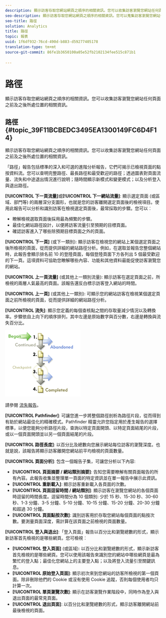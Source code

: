 ```yaml
---
description: 顯示訪客存取您網站網頁之順序的相關資訊。您可以收集訪客瀏覽您網站任何頁面之前及之後所處位置的相關資訊。
seo-description: 顯示訪客存取您網站網頁之順序的相關資訊。您可以蒐集訪客瀏覽您網站任何頁面之前及之後所處位置的相關資訊。
seo-title: 路徑
solution: Analytics
title: 路徑
topic: 報表
uuid: 1f6df932-76cd-490d-b883-d59277405178
translation-type: tm+mt
source-git-commit: 86fe1b3650100a05e52fb2102134fee515c871b1

---
```



# 路徑

顯示訪客存取您網站網頁之順序的相關資訊。您可以收集訪客瀏覽您網站任何頁面之前及之後所處位置的相關資訊。

## 路徑 {#topic_39F11BCBEDC3495EA1300149FC6D4F14}

顯示訪客存取您網站網頁之順序的相關資訊。您可以收集訪客瀏覽您網站任何頁面之前及之後所處位置的相關資訊。

「路徑」報告包括標準的深入和可選的進階分析報告，它們可揭示已檢視頁面的點按資料流。您可以查明完整路徑、最長路徑和最受歡迎的路徑；透過圖表對頁面流量、流失和中途退出情況進行說明；隨時間顯示新模式和變更模式；以及分析登入與退出路徑。

**[!UICONTROL 下一頁流量]**&#x200B;或&#x200B;**[!UICONTROL 下一網站流量]**: 顯示選定頁面 (或區域、部門等) 的兩層深分支圖形，也就是您的訪客離開選定頁面後的檢視項目。使用此報告可以分析和識別訪客在檢視選定頁面後，最常採取的步驟。您可以︰

* 瞭解檢視選取頁面後採用最為頻繁的步驟。
* 最佳化網站路徑設計，以便將訪客流量引至預期的目標頁面。
* 確認訪客進入了哪些除預期目標頁面之外的頁面。

**[!UICONTROL 下一頁]** (或下一類別): 顯示訪客在檢視您的網站上某個選定頁面之後所檢視的頁面，從而提供詳細的網站路徑分析。例如，在選取並報告您整個網站時，此報告會顯示排名前 10 的登陸頁面，每個登陸頁面下方各列出 5 個最受歡迎的下一頁。這項資料可協助您瞭解哪些內容、功能和其他資料最能促使訪客瀏覽您的網站。

**[!UICONTROL 上一頁流量]** (或其他上一類別流量): 顯示訪客在選定頁面之前，所檢視的兩層人氣最高的頁面。該報告還反白標示訪客登入網站的時間。

**[!UICONTROL 上一頁]** (或其他上一類別): 可顯示您的網站訪客在檢視某個選定頁面之前所檢視的頁面，從而提供詳細的網站路徑分析。

**[!UICONTROL 流失]**: 顯示您定義的每個查核點之間的存取量減少情況以及轉換率。步驟依自上向下的順序排列，其中左邊是原始數字與百分數，右邊是轉換與流失百分比。

![](assets/fallout_graphic.png)

請參閱 [流失報告](../../../components/c-variables/dimensionslist/reports-fallout.md#concept_DE1F8040F1B741F087B78568B342EC41)。

**[!UICONTROL Pathfinder]**: 可讓您進一步將整個路徑剖析為路徑片段，從而得到有助於網站最佳化的精確模式。Pathfinder 精靈允許您指定用於產生報告的選擇標準，以便您能夠分析路徑片段，查詢以特定頁面開頭、以特定頁面結尾的片段，或以一個頁面開頭並以另一個頁面結尾的片段。

**[!UICONTROL 路徑長度]**: 以百分比及總數向您展示網站每位訪客的瀏覽深度。也就是說，該報告將顯示訪客離開您網站前平均檢視的頁面數量。

**[!UICONTROL 頁面分析]**: 包含一個報告子集，可讓您分析以下內容:

* **[!UICONTROL 頁面摘要 / 網站類別摘要]**: 告知您需要瞭解有關頁面報告的所有內容。此報告收集並整理單一頁面的特定資訊並在單一報告中展示此資訊。
* **[!UICONTROL 重新載入]**: 顯示訪客重新載入各頁面的次數。
* **[!UICONTROL 頁面逗留時間 / 網站類別]**: 顯示訪客在瀏覽您網站的各個頁面時逗留的時間長度。逗留時間分為 10 個類別: 少於 15 秒、15-30 秒、30-60 秒、1-3 分鐘、3-5 分鐘、5-10 分鐘、10-15 分鐘、15-20 分鐘、20-30 分鐘和超過 30 分鐘。
* **[!UICONTROL 頁面點按次數]**: 識別訪客用於存取您網站每個頁面的點按次數。要測量頁面深度，需計算在該頁面之前檢視的頁面數量。

**[!UICONTROL 登入與退出]**:「登入頁面」報告以百分比和瀏覽總數的形式，顯示新訪客首先檢視的是哪些網頁。您可檢視︰

* **[!UICONTROL 登入頁面]** (或區域): 以百分比和瀏覽總數的形式，顯示新訪客首先檢視的是哪些網頁。您可以使用該報告來識別您的網站中哪些網頁是最為繁忙的登入點；最佳化您網站上的主要登入點；以及將登入流量引至關鍵訊息。
* **[!UICONTROL 原始登入頁面]**: 顯示初次來到您網站的訪客所檢視的第一個頁面。除非刪除他們的 Cookie 或沒有使用 Cookie 追蹤，否則每個使用者均只計算一次。
* **[!UICONTROL 單頁瀏覽次數]**: 顯示在訪客瀏覽作業階段中，同時作為登入與退出頁面的最常見頁面。
* **[!UICONTROL 退出頁面]**: 以百分比和瀏覽總數的形式，顯示訪客離開網站前最後檢視的頁面。

